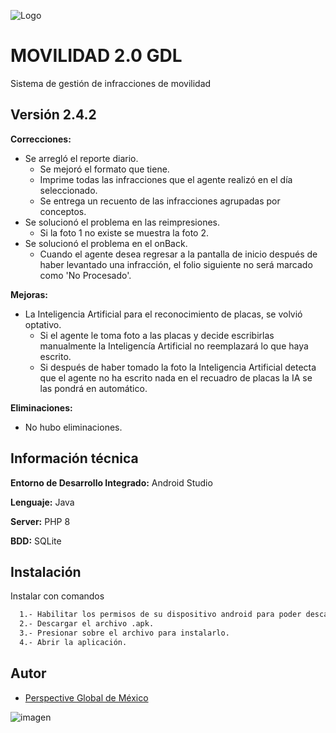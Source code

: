 
![Logo](https://pim.guadalajara.gob.mx/material/img/pim.png)


# MOVILIDAD 2.0 GDL

Sistema de gestión de infracciones de movilidad
## Versión 2.4.2

**Correcciones:**

- Se arregló el reporte diario.
    - Se mejoró el formato que tiene.
    - Imprime todas las infracciones que el agente realizó en el día seleccionado.
    - Se entrega un recuento de las infracciones agrupadas por conceptos.
- Se solucionó el problema en las reimpresiones.
    - Si la foto 1 no existe se muestra la foto 2.
- Se solucionó el problema en el onBack.
    - Cuando el agente desea regresar a la pantalla de inicio después de haber levantado una infracción, el folio siguiente no será marcado como 'No Procesado'.

**Mejoras:**

- La Inteligencia Artificial para el reconocimiento de placas, se volvió optativo. 
    - Si el agente le toma foto a las placas y decide escribirlas manualmente la Inteligencía Artificial no reemplazará lo que haya escrito.
    - Si después de haber tomado la foto la Inteligencia Artificial detecta que el agente no ha escrito nada en el recuadro de placas la IA se las pondrá en automático.

**Eliminaciones:**

- No hubo eliminaciones.

## Información técnica

**Entorno de Desarrollo Integrado:** Android Studio

**Lenguaje:** Java

**Server:** PHP 8

**BDD:** SQLite


## Instalación

Instalar con comandos

```bash
  1.- Habilitar los permisos de su dispositivo android para poder descargar archivos de fuentes desconocidas.
  2.- Descargar el archivo .apk.
  3.- Presionar sobre el archivo para instalarlo.
  4.- Abrir la aplicación.
```


## Autor

- [Perspective Global de México](https://perspective.com.mx/)

![imagen](https://www.perspective.com.mx/assets/img/logo.png)

